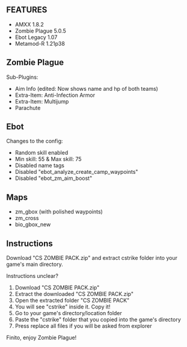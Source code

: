 FEATURES
-
- AMXX 1.8.2
- Zombie Plague 5.0.5
- Ebot Legacy 1.07
- Metamod-R 1.21p38

Zombie Plague
-
Sub-Plugins:
- Aim Info (edited: Now shows name and hp of both teams)
- Extra-Item: Anti-Infection Armor 
- Extra-Item: Multijump
- Parachute

Ebot
-
Changes to the config:
- Random skill enabled
- Min skill: 55 & Max skill: 75
- Disabled name tags
- Disabled "ebot_analyze_create_camp_waypoints"
- Disabled "ebot_zm_aim_boost"

Maps
-
- zm_gbox (with polished waypoints)
- zm_cross
- bio_gbox_new

Instructions
-
Download "CS ZOMBIE PACK.zip" and extract cstrike folder into your game's main directory.

Instructions unclear?
1. Download "CS ZOMBIE PACK.zip"
2. Extract the downloaded "CS ZOMBIE PACK.zip"
3. Open the extracted folder "CS ZOMBIE PACK"
4. You will see "cstrike" inside it. Copy it!
5. Go to your game's directory/location folder
6. Paste the "cstrike" folder that you copied into the game's directory
7. Press replace all files if you will be asked from explorer

Finito, enjoy Zombie Plague!

